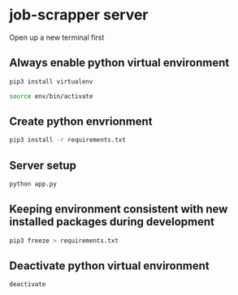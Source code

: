 # job-scrapper server

Open up a new terminal first

## Always enable python virtual environment

```bash
pip3 install virtualenv
```

```bash
source env/bin/activate
```

## Create python envrionment

```bash
pip3 install -r requirements.txt
```

## Server setup

```bash
python app.py
```

## Keeping environment consistent with new installed packages during development

```bash
pip3 freeze > requirements.txt
```

## Deactivate python virtual environment

```bash
deactivate
```